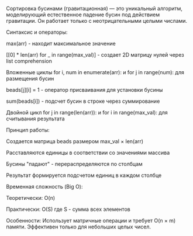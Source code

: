 Сортировка бусинами (гравитационная) — это уникальный алгоритм, моделирующий естественное падение бусин под действием гравитации. Он работает только с неотрицательными целыми числами.

Синтаксис и операторы:

max(arr) - находит максимальное значение

[[0] * len(arr) for _ in range(max_val)] - создает 2D матрицу нулей через list comprehension

Вложенные циклы for i, num in enumerate(arr): и for j in range(num): для размещения бусин

beads[j][i] = 1 - оператор присваивания для установки бусины

sum(beads[i]) - подсчет бусин в строке через суммирование

Двойной цикл for j in range(len(arr)): и for i in range(max_val): для считывания результата

Принцип работы:

Создается матрица beads размером max_val × len(arr)

Расставляются единицы в соответствии со значениями массива

Бусины "падают" - перераспределяются по столбцам

Результат формируется подсчетом единиц в каждом столбце

Временная сложность (Big O):

Теоретически: O(n)

Практически: O(S) где S - сумма всех элементов

Особенности: Использует матричные операции и требует O(n × m) памяти. Эффективен только для небольших целых чисел.

